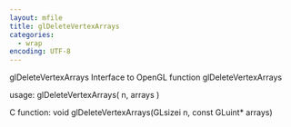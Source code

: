 ```yaml
---
layout: mfile
title: glDeleteVertexArrays
categories:
  - wrap
encoding: UTF-8
---
```


glDeleteVertexArrays  Interface to OpenGL function glDeleteVertexArrays

usage:  glDeleteVertexArrays( n, arrays )

C function:  void glDeleteVertexArrays(GLsizei n, const GLuint\* arrays)